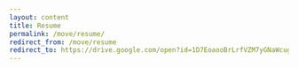 ```yaml
---
layout: content
title: Resume 
permalink: /move/resume/
redirect_from: /move/resume
redirect_to: https://drive.google.com/open?id=1D7EoaooBrLrfVZM7yGNaWcugqUBOz6mX
---
```

